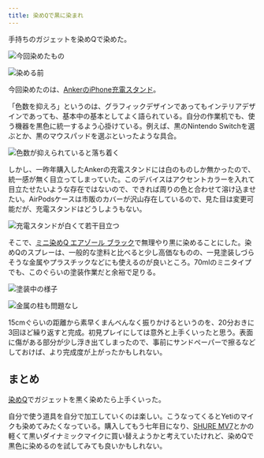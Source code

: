 ```yaml
---
title: 染めQで黒に染まれ
---
```

手持ちのガジェットを染めQで染めた。

![](https://lh3.googleusercontent.com/docs/AG8NV2YDA9lGvWJQIvH0GHEZp7DE7y_krPJkp87auG4_EX3KQw1kdmLLcrsUGQjNRfHI7fHa2MEyHWcKwAhyX7KZdkhvoXFZwKExE6DeZKOV232jmJDBWiova21jE_v0VloA97t2wcB5lWew-gm9Qjc7enBmjEcRskamXJeRuRprKxEShOQhUlqv0bMupuBwsoLLP3vWKHUOC5Bg3-2teftefHDqf4hnbH6dykBgHmiQBsM-4R22Bp8_v7tmrrGLvvGOevUc2mjmReFDT_8oVVtmJYmquYQzSaa4Gwnl6oJk9Qk_V4iq2DX4FNdDxTTgcCMrFrFpvObBTJbxEg6mu1kkEKuCSVxEl-dL7dHhqms9a0iaMKumkiBkEs_pWmjSFV9mFjWttP7e6ay5uMWfQiVSPNiKRe-kd39JN5LBvfn_5PQiN9ULh0OrFGYQuy6gtiArwKBqFKm6Wgcj0sE4qzKEkRNs41vxPVC9kHjT9d1C14bySNSXDh8dR7lFEWSQWfv6m6qQqeFdOFBZE7QyBaUbHLnIdMMsrQBfRwbu03XyGEQJ9Fg9uCgjlYLjSq0aUsVAHzD3E6flxqNvY55ZZEVRK04qY9-uJ_LdsRrvctXSAyrqSI9L99jOcoxdS_T_3vMBlZCKyS_pzevrROt8fZGnbZTUyb4vM2atswCAdAofk0u4d6TiOKf2PVHJ9wBFDj5CCRGGjAn4CCevFYGr_nltt3m-_lt7vUiW6SMn_stzmU3YD-Qz4yMmKFX3DNZzUvJyMrE9fHL51T-5dBBLxDaMZxUG3_nSiNZHedofElvWc5-6LwIFgo99nXLNpgIsG9MJdre6rZObCOVRXrKfUO6KzqYBUrCtcqvYDgoVNvm-wVZg8l3trI4TnyUlkA-lstBsa1FWxgWVpY--Mw0dgvbQNNuVrVZ61_Jjb11EHCMzQed8ERXvh_PFqs0n0s5BUVvdFhsbelgyfq5H6oMm69RrXqaW3hjh5OawM2S-uJH4E-cmlsHJQjTpDzi5RK-H8oBsZIGW7rps1abt9Of7drmYGi3LM-ElekyKZJdmr-1rVzC_VQdUZ2u-wflKv-9Ce8ddn0zubUxkzpqdSmf2cuys8OLbUZcEgfC7WFyx-Aed343xHlIFkFJDoFHI4xCBu1xTalTLRnizWLUntl2brkM8_wCvDwiQOeXkKafU6pWaikG8gfgreQN-KihkcQDGEtVE6BOfLtI0PEs_fVSmzav47eSFP6pTcEXZk6BYDTgUzSLw308r "今回染めたもの")

![](https://lh3.googleusercontent.com/docs/AG8NV2arMzFtbybw0IKNIZWhkt_4_vEzUFyXY8fJDIxWWOn_9_3IC5rZVvwwyd0Axae8nzQIfEOTHD42yfALW90pBaSMQ9ROdAElYWmQ7wI99CjWZ72Q6ju6ZxzcnaLKRAYJ9O8ew7bZ-6WAvJCKOYznYISuNDXdWoQJWQz8VWIufhgVW3ReL2nI533UlzxG7ff7QIqIHjckVwlIgnEus8mux6z4k1UjFyfwV_b83pc9q8-XT3liXtnHxpYOYz1XYKhtbPcgoqDnCp99jzB1m1tndxPDV6kp20b7kYeqDcD_Yiv6wLdSs7qDhbj_O2CN836Qd8UkpjMNd3ukowUKin3CFwk2LNrZKE7gvEmBsRTRfO-KowWvn7E2zggf8TUwIL7nGriBh6wY3V7bTvX5FsoHG1g6hswpHeEA6mqQ-qk6WxNjH-lenZ2CoPmJXaa4E-nPAznsqWh_oCdiFvDOnAajatIaIpITIU1FbrdSL5C1yY7dE_kRrFtckAu308Ihnrxq2Y-J0bgTIoEQhym3QQEC8Jjxb4iyQUDOX5vpPgV-INrla8ZCWlCCebo4sil-326Qw5C62OowUTJSgJ-5m_ZAzdWIEldmPYOvDV1fQPZ2Nr6hC1RjL-q9PdSUgD0tOwnucp8CIShPy_D9uGMuYcB1pfwW9VAMxhqKnfHyzrQeeMirhNjaZzNeOmYbYAV9J5-8zqlZSM-ReBIrXMStUWBtEW4fWn3W-hFYaJ2qgoghJTkECrPXy4vp4ltTjgNCZH5rcQBD_Mxd4WZJmvXZXGJcd_4J7QJ6CaSqWJ-fffngKFBsdbowDVsZ9GY5ZdBYmwWLDFR1u32M41pJ4Bhr0bGRqr-v4EkPO7AXo2eZpvQuvVpCM5xTzFvjBx6Lix86CL40xW1fy8Gl74FSwwYpptq-1ADlu5AlLYrNsItzCUCtdAbd5l9OlqfYXziEvQdCGuKrB9UE39_3BGsObODyCIGKWVc1btMJ8QWUb6M8XhXDeAIg0-b-r0aZ-qasiJVhH6GrXWcXtLur6ZEksFPBkxG-XRqjFRlYre2MabTl77jl6S9gG2h-dvl1wjHqhWezowfFZ-eF6711rEhdcdpxyIkhv-OP3VdLNnJsQzX4H708dFTEzrS1Zvm7YFseYPf-rhjI49mGdWL_6pwly5QwWfmyerpA_UEJcHSpaWr7gFusskLbGrMjXLM7T1qqkOTRU-QFXgAsBECrLhY5ctnuvamwIdgyPYDs1gsiQ3vib95pkQH41vbz "染める前")

今回染めたのは、[AnkerのiPhone充電スタンド](https://r7kamura.com/articles/2021-09-06-anker-iphone-stand)。

「色数を抑えろ」というのは、グラフィックデザインであってもインテリアデザインであっても、基本中の基本としてよく語られている。自分の作業机でも、使う機器を黒色に統一するよう心掛けている。例えば、黒のNintendo Switchを選ぶとか、黒のマウスパッドを選ぶといったような具合。

![](https://lh3.googleusercontent.com/docs/AG8NV2ZQfWULLl141RtmUWYzbFRbIbiG7xHj5qAxD-361-kDu9bmScwjzGPELcURvvswn_t3TP9_zA0TfI4nvFZCd6I8uCAcwfG1unp3b_d_g4QYu4UuQjpaBQ9BE7hS30AB7Ft6DjH7k6fi0XQFk96MTsLnR9c5CpN2VsbALFvlHRjPxyGhpHIZFeuIw6bdifGxwK1ogZ2hsCOXpziWpBR4v0i_-b5zYw89oQD9_6NObYrzFdxUtLXnRkf9POAYkMyrASFh8amQHbksD5l5JTAM_jg9v2fHH2f-e3NQtFrHGJI00_h_jAQ_Ilvm1fLxf5vpLDPb9ODJKBxuzyA7JxuS0fz0p5TV7SFGRxEBUcyodNZOwXeQ1atMEWV0VeOXhDr3s9dt6Mwr1xI1muCyIBVi2PqqxGqbTffW0T2_FVUv4ZZDPqemy9RapCG67ksxiWtGvT6J1NAPEkHHlonzcvE1dQfkTeE9nNUeSfjb5j67cLpJjdE1ZVbSLlNKxRXGbyesGkvxfI6nHuUbuez9xlOLE26Iz0m8YvGaczGcuAgb-IVNjhZGCu6_t6KTFl_EQZ9lEAOV7bmWh24PD40lsSxM7FAfTeGzWXvgGKOwpUWiZmdgbtl-zvpPsfzc3t2hePjbTWw6UVf2lxf4YCIaLhKbjU0zKt28VbOpoq8QWWrgZVd2jJYt6K0afYPNEAiCotJMFD7yAK6p5_X4Fb7NlW_3FSW_O4PqgzMiTVwPu95_SUvp2xnapHpw0MysY4qwErL_4sN_6xITZb4PnjNr4FsI9M0XLSMcj_fE-GS5k6ldhneDvLh7QEMVmbVSj-TVE9M-1QbWr_p9miFYR_VeyOfEAwHWnFJUb4nuxMBVcCn_SB5be_B8szLPt-0R3fQjhoH8-IlCaWKiTY2TpPLo4ubEg9wqNmWoKc6BTAWy5xdD1GgbPIsgUgDC775tkyh34I2v1oHfr7REGTCTjioAsTSnDEACEfKMsh4vLJu_ZE2PdkTWf1e4r71-nua3Ohv8Sj3RO884h-NFJkW8WBge5E6rp2KFrbmi9ch5mKbnQ0SlbVG1pDEDXVsm519aYESpUdlZmClwITn-T_mavN8jcfqGgE0gi1lPigVSozRHSN4LO3ZFWjfA62QHIfp5yjyzZeSLR9mH74q0-a8HqjgiFQVef9Fz_sISiJpDW-N_QsoMsObw0KGO-jB4We51DVE4h8JukceUA1qmup3eQpjsG9kXlkgkYVh7ir1yhFO57MzsQf5hv1aG "色数が抑えられていると落ち着く")

しかし、一昨年購入したAnkerの充電スタンドには白のものしか無かったので、統一感が無く目立ってしまっていた。このデバイスはアクセントカラーを入れて目立たせたいような存在ではないので、できれば周りの色と合わせて溶け込ませたい。AirPodsケースは市販のカバーが沢山存在しているので、見た目は変更可能だが、充電スタンドはどうしようもない。

![](https://lh3.googleusercontent.com/docs/AG8NV2b_-lxidLK8XE1rXp_CktTeeVRE5FR_-esJMTEDdTE6AkJ7eDEekWoN1P0PEeK-ABgrQMAeQKv1u83g5KVGvqXSvViYbPZDyG3HhyDs_7ryIrczEfCjrJ1VYtGkWjBiQp6ZW2WX0jmCved1u4ezNz5exvPq9Iia5ZpPZELAA3yMeC_Q-YHE8sUtpZroG01-kXhNIR3LOv4qbX5STl3Jvi66141w79D16efrv1puWO6akatXf9LTwNZInuAN25HuwjZS4Fz38QT8sGGXTtsU04TV4eusIyELyQaugqPiuueLvI15XoZfATQk4KD97Q0Faxw0_nfHrftWDSq_f0xH9NO5nA_0MsvxaiVDCYp2OhVNzHJ3s07FNhY5pqFIskbxKUfOtMpMZiQAw0V_Kt5_Ph8ApA56-YNPUwT1DuKQG-_L0nlbIcyTMvgvmKV40xaOAIONCEM66ln4VirMPlccJtZMytS1w08n0BjMB3M2dTey70yVG2vxoB1NM6ILHnGjJCWgFI4Rrsl9teOWyzM1wBUJ2uMbkoj-dOvy9GdEeIBY-jgKvKD2rHY2IVPBSiwi3QQGgdymM1VmhwGj6NvhUTPQELa-XIVH4YV67EVgGpFoNHlEoIoxYAVxGw79KpMVBsm2PvVXuRL0i811qEam26uegmU6i-HKP0pzVSqSRCXQ4t77w1yQVa1aF2iUbPmsM9OCTq93DOm8HVe-t9cZP2Vz02SVywcYVMU7rx5lInitEhADmZsw6VdMpQBaVybopB0MUx4NZayjYgRcubyZ61g2xzHIP_gX8yTcBQosfqzWJ7CmBU2F7i3QgEHQvh46APtQHYunqI7_nkfNDLwzxTFmrXEhmcZUBsL2GEo1DMm7hWnk532c-MR0SFrTUAq7C31sl30L_SPEV8id368pK2pCCJR-PriAvWWUyoXiondKMKlOZEztHj1PzP-BX9RyOlFM9g8JZbdXFnsc5uP4dRhUW0iGqKGa7HYx43HJg39QeirQvxE-5-9C0jaWN2gg0sr16mGDygrPO1BSa8j3tYavhSYkC-46xcbyDYPyrtMzEC3U_P3m5j1y8gM1O6uqgbSHDRrsLryn2kxhvq57MmcDDTaYVwbHPrDx8_cK3m7Ab-rtNQ_pmNxex9u_j4D0oADioaUxn0_mp1zvMjdcMXImr7RYnE4Sh2PKB4o8EjTfRNS0U8Y6zwy0qG7HvYsfgDbMmO7gAhOh6vRSuByl7ABZAmVmpy2iF4y1XRhRJRuAQLl0 "充電スタンドが白くて若干目立つ")

そこで、[ミニ染めQ エアゾール ブラック](https://www.amazon.co.jp/dp/B003QMFUKO)で無理やり黒に染めることにした。染めQのスプレーは、一般的な塗料と比べると少し高価なものの、一見塗装しづらそうな金属やプラスチックなどにも使えるのが良いところ。70mlのミニタイプでも、このぐらいの塗装作業だと余裕で足りる。

![](https://lh3.googleusercontent.com/docs/AG8NV2b3rrEZWPUeCfmlyyJ86FxGpG38NesGaj40pMc2qwHpnpDkNgwBrQ2S3mRBRp_Lf3dOgEoJ3pugJ8ItIe8lRcdJxEDcMMnd-QHnEcKgtbeXhtGVlBl_DlZigWDq3HbgVWpHkSUIOJCo7LBE-bEoNv5l7uOm4d20Nsps9QV8Xpxu9zxbHLM3Ik1k1NQHZNHMWoSSQ9JUrsNc7kxxmhtg3l1ELrwLQQu2qF0bsW-n5-171oCqRVfUZgrG8YufO77zqzhhSj7gmMArCZnCuLqu8gJ2amLLFx2cNXMfjXfY1MkQtz4yYb07v7VvhMyClH17HWCcoxNjneXkGZMzNLqJD7CU8zql6FyJDhLFzbpfFGAzegj6OHOt4jiPWpCymDrm5Xe7oqvNDtQM9Y4qgnhQgoRccvfZlbto7Yvda8BUB2hAxT30uo7ylmECUYO4MWx1-3janL9jJRGht3rJ4x1tuzAneuaUFNDZm98tT0Bsiv1_ZEzE6AjXxYl-mNHsWwD9RijQIGIc0ZlGDaKYdx0eRMNoZ4vsupyEi0ZGMuHdVCxcwQG8zVsTpufI7Tau3q1wDYnNXE83TnWPsqRN-79HB16lkkVGjCnefznDiRCoG6kiwQI0Bc3wRPIrwYJz3DNOOT8Ch2rHb3DBaogA_pS7A6yPJfMkGqdrMTPGNhfLIPN4H4kbDPhPDcD1rapsgHEIqgD60bhQ5Kp6NEphX4zRMRSP0Ud_dnoM9JT8etlqr0rflATfCMZ4WEyNH7Fe9hwOGWStj4PZD8D5xlaagw5ip5vN6XirfTNxvySKFEga13NVlyZHCwU91j6bsuxjCgmGtAmgJ5khNu5tk9x7N-mIleDo-ZxBaArPCcTTyNYgIIFXN-jliHoBgAuNgBNAAeYUxaLfTLq2bgEvj-MPF3ddDdR6jt_NCO1sqSCRN8KtT7889pokm1JvVi-Qdfi6oHqKQMi4oPpVGDXSIfwzWcg_koFfCGD2_pw--1NEbYyaFj_j_0zFK6urwlkjU_EDlXT1_8R01x62jCfvI-z0_nP2KG9M-NojOSpJQRt5FdbErT0zD3595_pXwifmnRLxEAjeB8_CSbPkRedP6SVVhtmyqeUMeNWDCA4FzcujkRLJxUqUU7uLyn0qH8IKTWgnvjh5a23q-FIKtHJo5gbq7DqvwsSY8buyTGj6sE-YRW355nxhzuK7pxTbMBYkN5M5yaMo79VDNQCityEPYLzZnP7GX5Md7Pu06MEFCpY_JtT3vzxmfpPR "塗装中の様子")

![](https://lh3.googleusercontent.com/docs/AG8NV2a0qcpMhe2Ppt_-E0_xUxmVSzVutamE43zEim_WrTRT2TasYJcwGcD5TCkhQOqM6-Q56cL2fh2tQyXvH_VGTLTKXbm1b6uPuNKpjJUk4vF6P1LBjh99t32Oy5gyVKmsXY6Jc2XJsJF3YFco8tIls1-LFo1wbDf1IZXuGT0xLRKvdx3ZqO0GXufQ-olC8cID7KGTV9LkMQ8ZdyP_YCdxLMxHxRTSd7qG2dV8VUjJI_NmMkNLoia6-sLYQI0OORP9_AsmRPNotp0z2LnpnWxXm6mzyf-tMqEsEHOsK6fflaRonBFPVCkqt4-yL-8WJ9Miz5rrfhYQiw2ythldmfKdn7hqh-zKb4G75GaQETYGoMAAy--YB8sfMjujoecP7CP1sv-E9bRgzT5I5_O-rnQtWZhG5C5QEKRyI7JWdEknGKAGyvffIm26hzpMcwlYmx_lEpiAhkR8DksbtDLYHGC5P4juCgEkZZ3jhymY4OllD9GQXVSWCzL3HrloQzHxu9Eh4ntGUEZqKlbH4uFZadKjIYGXMhWM_eW4bsgGWEEqp-9liSIZgCVdsymAs2b58YAH_IsMLXzT20dkrFSyyU3ctZ1WgPTuCH7Neyr4ajOiimkNCxeumzRJptRgs_juVEQVaNb1_RBw0d-fcQc7iSvKoVmLCWVb0bzSoxdvs8Zm-Ajbv9aibSOnzYvlUWDGK90LUK_Nr67W7PHzEONMl9b-cr-Wm494D0QO2Q8VmUyJMz-IB2anCAGaIQqUjnMEPNUAJGmQqJh8a6330FnY1w1DWDZlKQDOrjHQnKU5XnOeKF_oQHdlgdKrUzVfiq3xMPv1CLJvcqnolJpqKUK1X-hMJ7ErabEqGReHgmZIbU6fP7DB8RUOL-swWlvDngNPS6pJIif22EEUbA-5pOp90lzMT0Tn-BmeHrdeefAJCPpUHBCiWRApCduL7XD-mHeI9vJjAlFxRjsIUDzUDYw5tHoxJSTbjp_RGNhcy5NfqZgsPmIfjl2JqKH_aFQMDusnDd_ecoGF81pIBw_F0WVsgFnBL8Ir9slq2M1F2UWqzMg23KOmTwHyKYluLy5AjBIw3_pQCmn9iGPc8Kw8PCuRvtcy8boETIeuez1aXgAK6ePY9uR9zpkEHS6eb81RC2gSvQzEqOzqVdtKB9WAt8xIR547QdYBfQvnF_l_jqYPrDrYg1TFc12PTb0w6_qlDT7Di3bk15KW0lHP_zRvwGsM60yn--I03l9Fw5WeDP6c11OCqeZESaOF "金属の柱も問題なし")

15cmぐらいの距離から素早くまんべんなく振りかけるというのを、20分おきに3回ほど繰り返すと完成。初見プレイにしては意外と上手くいったと思う。表面に傷がある部分が少し浮き出てしまったので、事前にサンドペーパーで擦るなどしておけば、より完成度が上がったかもしれない。

まとめ
---

[染めQ](https://www.amazon.co.jp/dp/B003QMFUKO)でガジェットを黒く染めたら上手くいった。

自分で使う道具を自分で加工していくのは楽しい。こうなってくるとYetiのマイクも染めてみたくなっている。購入してもう七年目になり、[SHURE MV7](https://www.amazon.co.jp/dp/B08KY7G1GV)とかの軽くて黒いダイナミックマイクに買い替えようかと考えていたけれど、染めQで黒色に染めるのを試してみても良いかもしれない。
